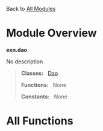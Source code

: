 Back to [All Modules](https://github.com/pyrustic/exn/blob/master/docs/modules/README.md#readme)

# Module Overview

**exn.dao**
 
No description

> **Classes:** &nbsp; [Dao](https://github.com/pyrustic/exn/blob/master/docs/modules/content/exn.dao/content/classes/Dao.md#class-dao)
>
> **Functions:** &nbsp; None
>
> **Constants:** &nbsp; None

# All Functions



